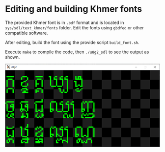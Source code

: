 # Editing and building Khmer fonts

The provided Khmer font is in `.bdf` format and is located in `sys/sdl/text_khmer/fonts` folder. Edit the fonts using `gbdfed` or other compatible software.

After editing, build the font using the provide script `build_font.sh`. 

Execute `make` to compile the code, then `./u8g2_sdl` to see the output as shown.

![](images/img_1.png)
